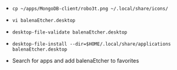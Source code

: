 * `cp ~/apps/MongoDB-client/robo3t.png ~/.local/share/icons/`

* `vi balenaEtcher.desktop`
* `desktop-file-validate balenaEtcher.desktop`
* `desktop-file-install --dir=$HOME/.local/share/applications balenaEtcher.desktop`

* Search for apps and add balenaEtcher to favorites
